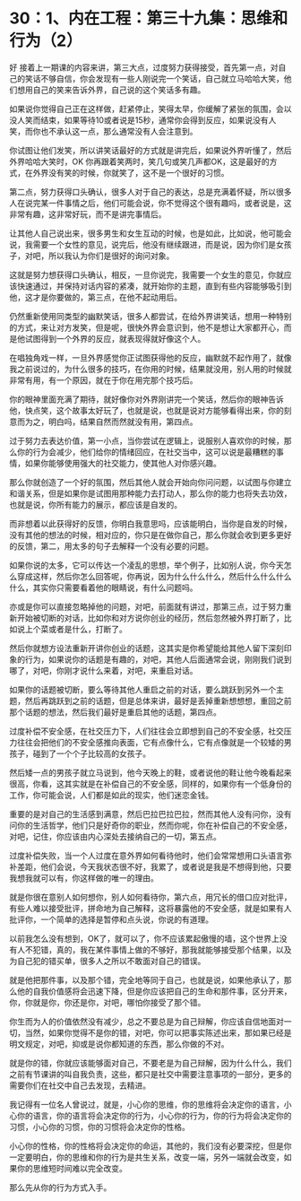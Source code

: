 # 30：1、内在工程：第三十九集：思维和行为（2）

好 接着上一期课的内容来讲，第三大点，过度努力获得接受，首先第一点，对自己的笑话不够自信，你会发现有一些人刚说完一个笑话，自己就立马哈哈大笑，他们想用自己的笑来告诉外界，自己说的这个笑话多有趣。

如果说你觉得自己正在这样做，赶紧停止，笑得太早，你缓解了紧张的氛围，会以没人笑而结束，如果等待10或者说是15秒，通常你会得到反应，如果说没有人笑，而你也不承认这一点，那么通常没有人会注意到。

你试图让他们发笑，所以讲笑话最好的方式就是讲完后，如果说外界听懂了，然后外界哈哈大笑时，OK 你再跟着笑两时，笑几句或笑几声都OK，这是最好的方式，在外界没有笑的时候，你就笑了，这不是一个很好的习惯。

第二点，努力获得口头确认，很多人对于自己的表达，总是充满着怀疑，所以很多人在说完某一件事情之后，他们可能会说，你不觉得这个很有趣吗，或者说是，这非常有趣，这非常好玩，而不是讲完事情后。

让其他人自己说出来，很多男生和女生互动的时候，也是如此，比如说，他可能会说，我需要一个女性的意见，说完后，他没有继续跟进，而是说，因为你们是女孩子，对吧，所以我认为你们是很好的询问对象。

这就是努力想获得口头确认，相反，一旦你说完，我需要一个女生的意见，你就应该快速通过，并保持对话内容的紧凑，就开始你的主题，直到有些内容能够吸引到他，这才是你要做的，第三点，在他不起动用后。

仍然重新使用同类型的幽默笑话，很多人都尝试，在给外界讲笑话，想用一种特别的方式，来让对方发笑，但是呢，很快外界会意识到，他不是想让大家都开心，而是他试图得到一个外界的反应，就表现得就好像这个人。

在唱独角戏一样，一旦外界感觉你正试图获得他的反应，幽默就不起作用了，就像我之前说过的，为什么很多的技巧，在你用的时候，结果就没用，别人用的时候就非常有用，有一个原因，就在于你在用完那个技巧后。

你的眼神里面充满了期待，就好像你对外界刚讲完一个笑话，然后你的眼神告诉他，快点笑，这个故事太好玩了，也就是说，也就是说对方能够看得出来，你的刻意而为之，明白吗，结果自然而然就没有用，第四点。

过于努力去表达价值，第一小点，当你尝试在逻辑上，说服别人喜欢你的时候，那么你的行为会减少，他们给你的情绪回应，在社交当中，这可以说是最糟糕的事情，如果你能够使用强大的社交能力，使其他人对你感兴趣。

那么你就创造了一个好的氛围，然后其他人就会开始向你问问题，以试图与你建立和谐关系，但是如果你是试图用那种能力去打动人，那么你的能力也将失去功效，也就是说，你所有能力的展示，都应该是自发的。

而非想着以此获得好的反馈，你明白我意思吗，应该能明白，当你是自发的时候，没有其他的想法的时候，相对应的，你只是在做你自己，那么你就会收到更多更好的反馈，第二，用太多的句子去解释一个没有必要的问题。

如果你说的太多，它可以传达一个凌乱的思想，举个例子，比如别人说，你今天怎么穿成这样，然后你怎么回答呢，你再说，因为什么什么什么，然后什么什么什么什么，其实你只需要看着他的眼睛说，有什么问题吗。

亦或是你可以直接忽略掉他的问题，对吧，前面就有讲过，那第三点，过于努力重新开始被切断的对话，比如你和对方说你创业的经历，然后忽然被外界打断了，比如说上个菜或者是什么，打断了。

然后你就想方设法重新开讲你创业的话题，这其实是你希望能给其他人留下深刻印象的行为，如果说你的话题是有趣的，对吧，其他人后面通常会说，刚刚我们说到哪了，对吧，你刚才说什么来着，对吧，来重启对话。

如果你的话题被切断，要么等待其他人重启之前的对话，要么跳跃到另外一个主题，然后再跳跃到之前的话题，但是总体来讲，最好是丢掉重新想想想，重回之前那个话题的想法，然后我们最好是重启其他的话题，第四点。

过度补偿不安全感，在社交压力下，人们往往会立即想到自己的不安全感，社交压力往往会把他们的不安全感推向表面，它有点像什么，它有点像就是一个较矮的男孩子，碰到了一个个子比较高的女孩子。

然后矮一点的男孩子就立马说到，他今天晚上的鞋，或者说他的鞋让他今晚看起来很高，你看，这其实就是在补偿自己的不安全感，同样的，如果你有一个低身份的工作，你可能会说，人们都是如此的现实，他们迷恋金钱。

重要的是对自己的生活感到满意，然后巴拉巴拉巴拉，然而其他人没有问你，没有问你的生活哲学，他们只是好奇你的职业，然而你呢，你在补偿自己的不安全感，对吧，记住，你应该由内心深处去接纳自己的一切，第五点。

过度补偿失败，当一个人过度在意外界如何看待他时，他们会常常想用口头语言弥补差距，他们会说，今天我状态很不好，我累了，或者说是我是不想得到他，只要我想我就可以有，你这样做的唯一的理由。

就是你很在意别人如何想你，别人如何看待你，第六点，用冗长的借口应对批评，有些人难以接受批评，拼命地为自己解释，这将暴露他的不安全感，就是如果有人批评你，一个简单的选择是暂停和点头说，你说的有道理。

以前我怎么没有想到，OK了，就可以了，你不应该累起傲慢的墙，这个世界上没有人不犯错，真的，我在某件事情上做的不够好，那我就能够接受那个结果，以及为自己犯的错买单，很多人之所以不敢面对自己的错误。

就是他把那件事，以及那个错，完全地等同于自己，也就是说，如果他承认了，那么他的自我价值感将会迅速下降，但是你应该把自己的生命和那件事，区分开来，你，你就是你，你还是你，对吧，哪怕你接受了那个错。

你生而为人的价值依然没有减少，总之不要总是为自己辩解，你应该自信地面对一切，当然，如果你觉得不是你的错，对吧，你可以把事实陈述出来，那如果已经是明文规定，对吧，抑或是说你都知道的东西，那么你做的不对。

就是你的错，你就应该能够面对自己，不要老是为自己辩解，因为什么什么，我们之前有节课讲的叫自我负责，这些，都只是社交中需要注意事项的一部分，更多的需要你们在社交中自己去发现，去精进。

我记得有一位名人曾说过，就是，小心你的思维，你的思维将会决定你的语言，小心你的语言，你的语言将会决定你的行为，小心你的行为，你的行为将会决定你的习惯，小心你的习惯，你的习惯将会决定你的性格。

小心你的性格，你的性格将会决定你的命运，其他的，我们没有必要深挖，但是你一定要明白，你的思维和你的行为是共生关系，改变一端，另外一端就会改变，如果你的思维短时间难以完全改变。

那么先从你的行为方式入手。